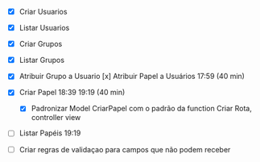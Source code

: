 -[x] Criar Usuarios 
-[x] Listar Usuarios
-[x] Criar Grupos
-[x] Listar Grupos
-[x] Atribuir Grupo a Usuario
 [x] Atribuir Papel a Usuários 17:59 (40 min)
-[x] Criar Papel 18:39 19:19 (40 min)
   -[x] Padronizar Model CriarPapel com o padrão da function Criar
   Rota, controller view

-[ ] Listar Papéis 19:19


-[ ] Criar regras de validaçao para campos que não podem receber
